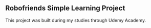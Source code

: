 ## Robofriends Simple Learning Project

This project was built during my studies through Udemy Academy.